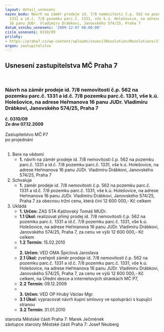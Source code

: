 ```yaml
---
layout: detail_usneseni
nazev_bodu: Návrh na záměr prodeje id. 7/8 nemovitosti č.p. 562 na pozemku parc.č.
  1331 a id.č. 7/8 pozemku parc.č. 1331, vše k.ú. Holešovice, na adrese Heřmanova
  16 panu JUDr. Vladimíru Drábkovi, Janovského 574/25, Praha 7
datum_vzniku_usneseni: '2009-12-07 00:00:00'
cislo_usneseni: 0310/09
prilohy:
- https://praha7.cz/wp-content/uploads/councilResolution/Resolutions/17852/5-09-1108r.doc
organ: zastupitelstvo
---
```

<div id="ucUsn_pList" class="usn">
	<span><h2>Usnesení zastupitelstva MČ Praha 7 </h2>
<br></span><div class="standBody">
<span><h3>Návrh na záměr prodeje id. 7/8 nemovitosti č.p. 562 na pozemku parc.č. 1331 a id.č. 7/8 pozemku parc.č. 1331, vše k.ú. Holešovice, na adrese Heřmanova 16 panu JUDr. Vladimíru Drábkovi, Janovského 574/25, Praha 7</h3></span><div class="center">
		<strong>č. 0310/09</strong><br>
	</div>
<div class="center">
		<strong>Ze dne 07.12.2009</strong><br><br>
	</div>Zastupitelstvo MČ P7<br> po projednání<br><br><ol>
<li>Bere na vědomí<ul><li>
<strong>1.</strong> návrh na záměr prodeje id. 7/8 nemovitosti č.p. 562 na pozemku parc.č. 1331 a id.č. 7/8 pozemku parc.č. 1331, vše k.ú. Holešovice, na adrese Heřmanova 16 panu JUDr. Vladimíru Drábkovi, Janovského 574/25, Praha 7  </li></ul>
</li>
<li>Schvaluje<ul><li>
<strong>1.</strong> záměr prodeje id. 7/8 nemovitosti č.p. 562 na pozemku parc.č. 1331 a id.č. 7/8 pozemku parc.č. 1331, vše k.ú. Holešovice, na adrese Heřmanova 16 panu JUDr. Vladimíru Drábkovi, Janovského 574/25, Praha 7 za obecnou tržní cenu, která činí 12 600 000,- Kč celkem     </li></ul>
</li>
<li>Ukládá<ul>
<li>
<strong>1. Určen: </strong>ZAS STA Kaštovský Tomáš MUDr.</li>
<li>
<strong>1.1 Úkol: </strong>realizovat přímý prodej id. 7/8 nemovitosti č.p. 562 na pozemku parc.č. 1331 a id.č. 7/8 pozemku parc.č. 1331, vše k.ú. Holešovice, na adrese Heřmanova 16 panu JUDr. Vladimíru Drábkovi, Janovského 574/25, Praha 7, za cenu ve výši 12 600 000,- Kč celkem</li>
<li>
<strong>1.2 Termín: </strong>15.02.2010</li>
<li>
<strong><br>2. Určen: </strong>VED OMA Špiclová Jaroslava</li>
<li>
<strong>2.1 Úkol: </strong>zveřejnit záměr prodeje id. 7/8 nemovitosti č.p. 562 na pozemku parc.č. 1331 a id.č. 7/8 pozemku parc.č. 1331, vše k.ú. Holešovice, na adrese Heřmanova 16 panu JUDr. Vladimíru Drábkovi, Janovského 574/25, Praha 7, za cenu ve výši 12 600 000,- Kč celkem,  na Úřední desce a internetových stránkách MČ P7, </li>
<li>
<strong>2.2 Termín: </strong>09.12.2009</li>
<li>
<strong><br>3. Určen: </strong>VED OP Hrubý Václav Mgr.</li>
<li>
<strong>3.1 Úkol: </strong>vypracovat návrh kupní smlouvy ve spolupráci s kupující stranou</li>
<li>
<strong>3.2 Termín: </strong>31.01.2010</li>
</ul>
</li>
</ol>starosta Městské části Praha 7: Marek Ječmének<br>zástupce starosty Městské části Praha 7: Josef Neuberg
</div>
</div>